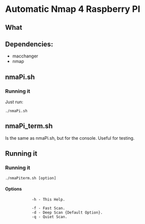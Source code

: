 
Automatic Nmap 4 Raspberry PI
==================================

## What

## Dependencies:

* macchanger
* nmap

## nmaPi.sh

### Running it

Just run:

`./nmaPi.sh`


## nmaPi_term.sh


Is the same as nmaPi.sh, but for the console. Useful for testing.

## Running it

### Running it

`./nmaPiterm.sh [option]`

#### Options
                -h - This Help.

                -f - Fast Scan.
                -d - Deep Scan {Default Option}.
                -q - Quiet Scan.
                

